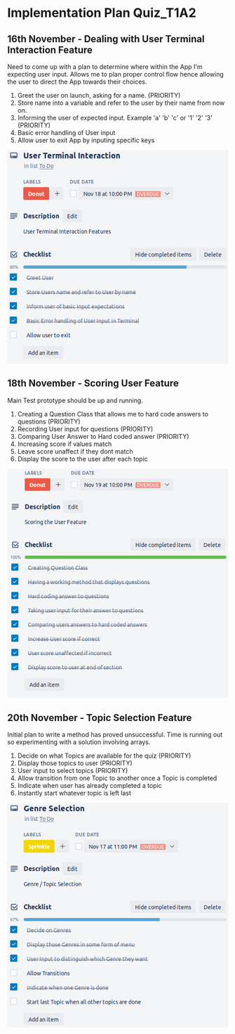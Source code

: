 # Implementation Plan Quiz_T1A2

## 16th November - Dealing with User Terminal Interaction Feature

Need to come up with a plan to determine where within the App I'm expecting user input. Allows me to plan proper control flow hence allowing the user to direct the App towards their choices.

1) Greet the user on launch, asking for a name. (PRIORITY)
2) Store name into a variable and refer to the user by their name from now on.
3) Informing the user of expected input. Example 'a' 'b' 'c' or '1' '2' '3' (PRIORITY)
4) Basic error handling of User input
5) Allow user to exit App by inputing specific keys

![UTI-Trello](images/UTI-ImplementationPlan.png)

## 18th November - Scoring User Feature

Main Test prototype should be up and running.

1) Creating a Question Class that allows me to hard code answers to questions (PRIORITY)
2) Recording User input for questions (PRIORITY) 
3) Comparing User Answer to Hard coded answer (PRIORITY)
4) Increasing score if values match 
5) Leave score unaffect if they dont match
6) Display the score to the user after each topic

![ScoreFeature-Trello](images/ScoreFeatureTrello.png)

## 20th November - Topic Selection Feature

Initial plan to write a method has proved unsuccessful. Time is running out so experimenting with a solution involving arrays.

1) Decide on what Topics are available for the quiz (PRIORITY)
2) Display those topics to user (PRIORITY)
3) User input to select topics (PRIORITY)
4) Allow transition from one Topic to another once a Topic is completed
5) Indicate when user has already completed a topic
6) Instantly start whatever topic is left last

![TopicFeature-Trello](images/TopicFeature.png)